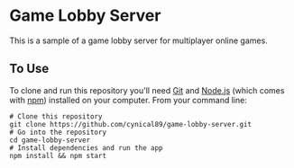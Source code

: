 # Game Lobby Server
This is a sample of a game lobby server for multiplayer online games.

## To Use

To clone and run this repository you'll need [Git](https://git-scm.com) and [Node.js](https://nodejs.org/en/download/) (which comes with [npm](http://npmjs.com)) installed on your computer. From your command line:

```
# Clone this repository
git clone https://github.com/cynical89/game-lobby-server.git
# Go into the repository
cd game-lobby-server
# Install dependencies and run the app
npm install && npm start
```
